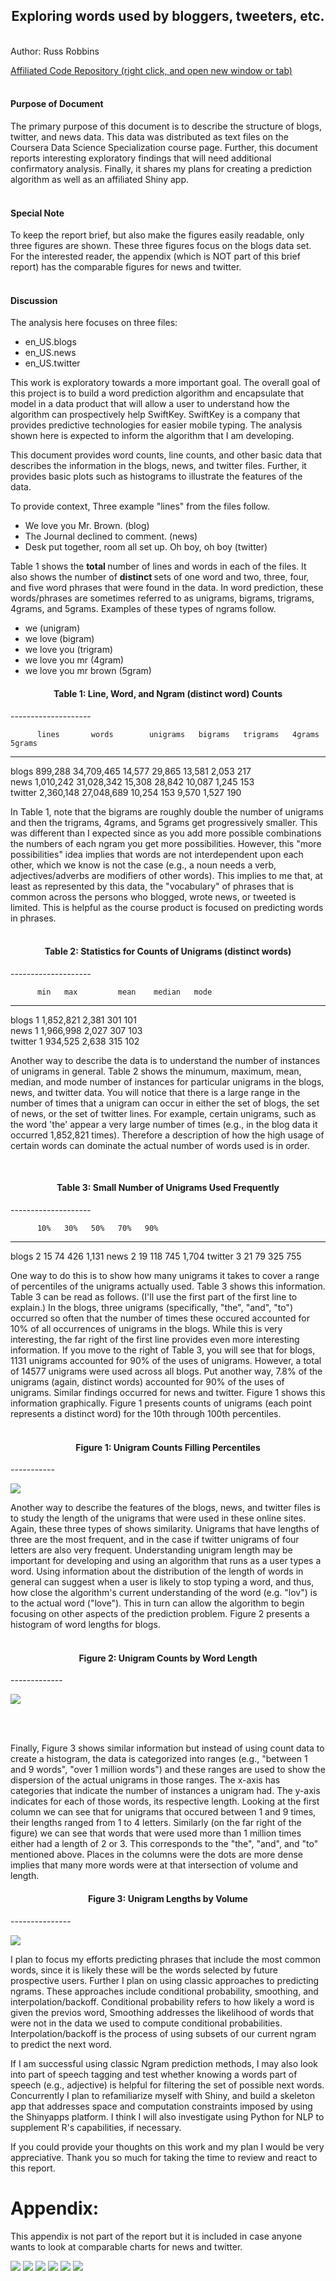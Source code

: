 
   









<center><h2>Exploring words used by bloggers, tweeters, etc.</h2></center>

<br>
Author: Russ Robbins

<a href='https://github.com/robbinsr/exploring/blob/master/README.md'>Affiliated Code Repository (right click, and open new window or tab)</a>
<br>
<br>
<h4>Purpose of Document</h4>

The primary purpose of this document is to describe the structure of blogs, twitter, and news data. This data was distributed as text files on the Coursera Data Science Specialization course page. Further, this document reports interesting exploratory findings that will need additional confirmatory analysis. Finally, it shares my plans for creating a prediction algorithm as well as an affiliated Shiny app. 
<br>
<br>
<h4>Special Note</h4>

To keep the report brief, but also make the figures easily readable, only three figures are shown. These three figures focus on the blogs data set. For the interested reader, the appendix (which is NOT part of this brief report) has the comparable figures for news and twitter. 
<br>
<br>
<h4>Discussion</h4>

The analysis here focuses on three files: 

* en_US.blogs
* en_US.news
* en_US.twitter

This work is exploratory towards a more important goal. The overall goal of this project is to build a word prediction algorithm and encapsulate that model in a data product that will allow a user to understand how the algorithm can prospectively help SwiftKey. SwiftKey is a company that provides predictive technologies for easier mobile typing. The analysis shown here is expected to inform the algorithm that I am developing.

This document provides word counts, line counts, and other basic data that describes the information in the blogs, news, and twitter files. Further, it provides basic plots such as histograms to illustrate the features of the data.

To provide context, Three example "lines" from the files follow.

* We love you Mr. Brown. (blog)
* The Journal declined to comment. (news)
* Desk put together, room all set up. Oh boy, oh boy (twitter)

Table 1 shows the <strong> total </strong> number of lines and words in each of the files. It also shows the number of <strong> distinct </strong>  sets of one word and two, three, four, and five word phrases that were found in the data. In word prediction, these words/phrases are sometimes referred to as unigrams, bigrams, trigrams, 4grams, and 5grams. Examples of these types of ngrams follow.

* we (unigram)
* we love (bigram)
* we love you (trigram)
* we love you mr (4gram)
* we love you mr brown (5gram)

<center><h4>Table 1: Line, Word, and Ngram (distinct word) Counts</h4></center>
--------------------


          lines       words        unigrams   bigrams   trigrams   4grams   5grams 
--------  ----------  -----------  ---------  --------  ---------  -------  -------
blogs     899,288     34,709,465   14,577     29,865    13,581     2,053    217    
news      1,010,242   31,028,342   15,308     28,842    10,087     1,245    153    
twitter   2,360,148   27,048,689   10,254     153       9,570      1,527    190    

In Table 1, note that the bigrams are roughly double the number of unigrams and then the trigrams, 4grams, and 5grams get progressively smaller. This was different than I expected since as you add more possible combinations the numbers of each ngram you get more possibilities. However, this "more possibilities" idea implies that words are not interdependent upon each other, which we know is not the case (e.g., a noun needs a verb, adjectives/adverbs are modifiers of other words). This implies to me that, at least as represented by this data, the "vocabulary" of phrases that is common across the persons who blogged, wrote news, or tweeted is limited. This is helpful as the course product is focused on predicting words in phrases.
<br>
<br>

<center><h4>Table 2: Statistics for Counts of Unigrams (distinct words)</h4></center>
--------------------


          min   max         mean    median   mode 
--------  ----  ----------  ------  -------  -----
blogs     1     1,852,821   2,381   301      101  
news      1     1,966,998   2,027   307      103  
twitter   1     934,525     2,638   315      102  

Another way to describe the data is to understand the number of instances of unigrams in general. Table 2 shows the minumum, maximum, mean, median, and mode number of instances for particular unigrams in the blogs, news, and twitter data. You will notice that there is a large range in the number of times that a unigram can occur in either the set of blogs, the set of news, or the set of twitter lines. For example, certain unigrams, such as the word 'the' appear a very large number of times (e.g., in the blog data it occurred 1,852,821 times). Therefore a description of how the high usage of certain words can dominate the actual number of words used is in order. 

<br>

<center><h4>Table 3: Small Number of Unigrams Used Frequently</h4></center>
--------------------

          10%   30%   50%   70%   90%   
--------  ----  ----  ----  ----  ------
blogs     2     15    74    426   1,131 
news      2     19    118   745   1,704 
twitter   3     21    79    325   755   

One way to do this is to show how many unigrams it takes to cover a range of percentiles of the unigrams actually used. Table 3 shows this information. Table 3 can be read as follows. (I'll use the first part of the first line to explain.) In the blogs, three unigrams (specifically, "the", "and", "to") occurred so often that the number of times these occured accounted for 10% of all occurrences of unigrams in the blogs. While this is very interesting, the far right of the first line provides even more interesting information. If you move to the right of Table 3, you will see that for blogs, 1131 unigrams accounted for 90% of the uses of unigrams. However, a total of 14577 unigrams were used across all blogs. Put another way, 7.8% of the unigrams (again, distinct words) accounted for 90% of the uses of unigrams. Similar findings occurred for news and twitter. Figure 1 shows this information graphically. Figure 1 presents counts of unigrams (each point represents a distinct word) for the 10th through 100th percentiles. 
<br>
<br>
<center><h4>Figure 1: Unigram Counts Filling Percentiles</h4></center>
-----------


![](cpb.png)
  
Another way to describe the features of the blogs, news, and twitter files is to study the length of the unigrams that were used in these online sites. Again, these three types of shows similarity. Unigrams that have lengths of three are the most frequent, and in the case if twitter unigrams of four letters are also very frequent. Understanding unigram length may be important for developing and using an algorithm that runs as a user types a word. Using information about the distribution of the length of words in general can suggest when a user is likely to stop typing a word, and thus, how close the algorithm's current understanding of the word (e.g. "lov") is to the actual word ("love"). This in turn can allow the algorithm to begin focusing on other aspects of the prediction problem. Figure 2 presents a histogram of word lengths for blogs.
<br>
<br>


<center><h4>Figure 2: Unigram Counts by Word Length</h4></center>
-------------

![](clb.png)

<br>
<br>

Finally, Figure 3 shows similar information but instead of using count data to create a histogram, the data is categorized into ranges (e.g., "between 1 and 9 words", "over 1 million words") and these ranges are used to show the dispersion of the actual unigrams in those ranges. The x-axis has categories that indicate the number of instances a unigram had. The y-axis indicates for each of those words, its respective length. Looking at the first column we can see that for unigrams that occured between 1 and 9 times, their lengths ranged from 1 to 4 letters. Similarly (on the far right of the figure) we can see that words that were used more than 1 million times either had a length of 2 or 3. This corresponds to the "the", "and", and "to" mentioned above. Places in the columns were the dots are more dense implies that many more words were at that intersection of volume and length. 

<center><h4>Figure 3: Unigram Lengths by Volume</h4></center>
---------------

![](vlb.png)


I plan to focus my efforts predicting phrases that include the most common words, since it is likely these will be the words selected by future prospective users. Further I plan on using classic approaches to predicting ngrams. These approaches include conditional probability, smoothing, and interpolation/backoff. Conditional probability refers to how likely a word is given the previos word, Smoothing addresses the likelihood of words that were not in the data we used to compute conditional probabilities. Interpolation/backoff is the process of using subsets of our current ngram to predict the next word. 

If I am successful using classic Ngram prediction methods, I may also look into part of speech tagging and test whether knowing a words part of speech (e.g., adjective) is helpful for filtering the set of possible next words. Concurrently I plan to refamiliarize myself with Shiny, and build a skeleton app that addresses space and computation constraints imposed by using the Shinyapps platform. I think I will also investigate using Python for NLP to supplement R's capabilities, if necessary. 

If you could provide your thoughts on this work and my plan I would be very appreciative. Thank you so much for taking the time to review and react to this report.


Appendix:
=========

This appendix is not part of the report but it is included in case anyone wants to look at comparable charts for news and twitter.

![](cpn.png)
![](cpt.png)
![](cln.png)
![](clt.png)
![](vln.png)
![](vlt.png)

